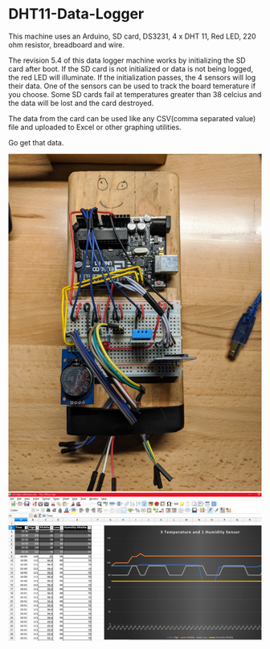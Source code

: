 # DHT11-Data-Logger
This machine uses an Arduino, SD card, DS3231, 4 x DHT 11, Red LED, 220 ohm resistor, breadboard and wire. 


The revision 5.4 of this data logger machine works by initializing the SD card after boot. If the SD card is not initialized or data is not being logged, the red LED will illuminate. If the initialization passes, the 4 sensors will log their data. One of the sensors can be used to track the board temerature if you choose. Some SD cards fail at temperatures greater than 38 celcius and the data will be lost and the card destroyed. 

The data from the card can be used like any CSV(comma separated value) file and uploaded to Excel or other graphing utilities. 

Go get that data. 


![PLANK](https://github.com/rscinto/DHT11-Data-Logger/blob/master/Pictures/Overview.jpg)
![Graphing Data](https://github.com/rscinto/DHT11-Data-Logger/blob/master/Pictures/GraphingData.PNG)